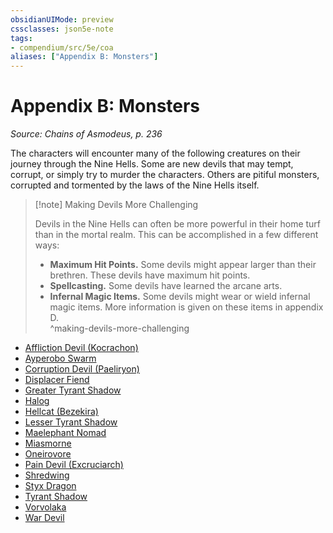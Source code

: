 ```yaml
---
obsidianUIMode: preview
cssclasses: json5e-note
tags:
- compendium/src/5e/coa
aliases: ["Appendix B: Monsters"]
---
```

# Appendix B: Monsters
*Source: Chains of Asmodeus, p. 236* 

The characters will encounter many of the following creatures on their journey through the Nine Hells. Some are new devils that may tempt, corrupt, or simply try to murder the characters. Others are pitiful monsters, corrupted and tormented by the laws of the Nine Hells itself.

> [!note] Making Devils More Challenging
> 
> Devils in the Nine Hells can often be more powerful in their home turf than in the mortal realm. This can be accomplished in a few different ways:
> 
> - **Maximum Hit Points.** Some devils might appear larger than their brethren. These devils have maximum hit points.  
> - **Spellcasting.** Some devils have learned the arcane arts.  
> - **Infernal Magic Items.** Some devils might wear or wield infernal magic items. More information is given on these items in appendix D.  
^making-devils-more-challenging

- [Affliction Devil (Kocrachon)](Mechanics/bestiary/fiend/affliction-devil-kocrachon-coa.md)  
- [Ayperobo Swarm](Mechanics/bestiary/fiend/ayperobo-swarm-coa.md)  
- [Corruption Devil (Paeliryon)](Mechanics/bestiary/fiend/corruption-devil-paeliryon-coa.md)  
- [Displacer Fiend](Mechanics/bestiary/fiend/displacer-fiend-coa.md)  
- [Greater Tyrant Shadow](Mechanics/bestiary/aberration/greater-tyrant-shadow-coa.md)  
- [Halog](Mechanics/bestiary/aberration/halog-coa.md)  
- [Hellcat (Bezekira)](Mechanics/bestiary/fiend/hellcat-bezekira-coa.md)  
- [Lesser Tyrant Shadow](Mechanics/bestiary/aberration/lesser-tyrant-shadow-coa.md)  
- [Maelephant Nomad](Mechanics/bestiary/fiend/maelephant-nomad-coa.md)  
- [Miasmorne](Mechanics/bestiary/monstrosity/miasmorne-coa.md)  
- [Oneirovore](Mechanics/bestiary/fiend/oneirovore-coa.md)  
- [Pain Devil (Excruciarch)](Mechanics/bestiary/fiend/pain-devil-excruciarch-coa.md)  
- [Shredwing](Mechanics/bestiary/fiend/shredwing-coa.md)  
- [Styx Dragon](Mechanics/bestiary/dragon/styx-dragon-coa.md)  
- [Tyrant Shadow](Mechanics/bestiary/aberration/tyrant-shadow-coa.md)  
- [Vorvolaka](Mechanics/bestiary/undead/vorvolaka-coa.md)  
- [War Devil](Mechanics/bestiary/fiend/war-devil-coa.md)